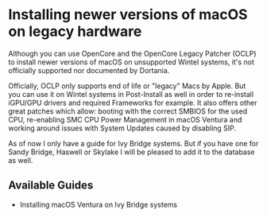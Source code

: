 # Installing newer versions of macOS on legacy hardware

Although you can use OpenCore and the OpenCore Legacy Patcher (OCLP) to install newer versions of macOS on unsupported Wintel systems, it's not officially supported nor documented by Dortania. 

Officially, OCLP only supports end of life or "legacy" Macs by Apple. But you can use it on Wintel systems in Post-Install as well in order to re-install iGPU/GPU drivers and required Frameworks for example. It also offers other great patches which allow: booting with the correct SMBIOS for the used CPU, re-enabling SMC CPU Power Management in macOS Ventura and working around issues with System Updates caused by disabling SIP.

As of now I only have a guide for Ivy Bridge systems. But if you have one for Sandy Bridge, Haswell or Skylake I will be pleased to add it to the database as well.

## Available Guides
- Installing macOS Ventura on Ivy Bridge systems
